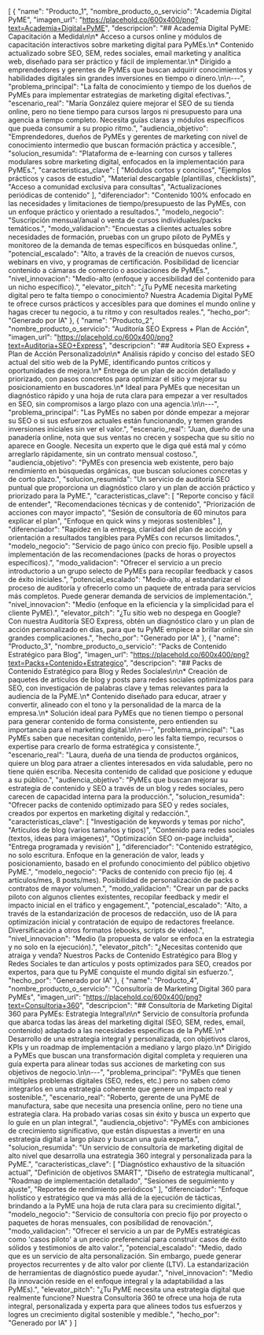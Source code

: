 [
  {
    "name": "Producto_1",
    "nombre_producto_o_servicio": "Academia Digital PyME",
    "imagen_url": "https://placehold.co/600x400/png?text=Academia+Digital+PyME",
    "descripcion": "## Academia Digital PyME: Capacitación a Medida\n\n* Acceso a cursos online y módulos de capacitación interactivos sobre marketing digital para PyMEs.\n* Contenido actualizado sobre SEO, SEM, redes sociales, email marketing y analítica web, diseñado para ser práctico y fácil de implementar.\n* Dirigido a emprendedores y gerentes de PyMEs que buscan adquirir conocimientos y habilidades digitales sin grandes inversiones en tiempo o dinero.\n\n---",
    "problema_principal": "La falta de conocimiento y tiempo de los dueños de PyMEs para implementar estrategias de marketing digital efectivas.",
    "escenario_real": "María González quiere mejorar el SEO de su tienda online, pero no tiene tiempo para cursos largos ni presupuesto para una agencia a tiempo completo. Necesita guías claras y módulos específicos que pueda consumir a su propio ritmo.",
    "audiencia_objetivo": "Emprendedores, dueños de PyMEs y gerentes de marketing con nivel de conocimiento intermedio que buscan formación práctica y accesible.",
    "solucion_resumida": "Plataforma de e-learning con cursos y talleres modulares sobre marketing digital, enfocados en la implementación para PyMEs.",
    "caracteristicas_clave": [
      "Módulos cortos y concisos",
      "Ejemplos prácticos y casos de estudio",
      "Material descargable (plantillas, checklists)",
      "Acceso a comunidad exclusiva para consultas",
      "Actualizaciones periódicas de contenido"
    ],
    "diferenciador": "Contenido 100% enfocado en las necesidades y limitaciones de tiempo/presupuesto de las PyMEs, con un enfoque práctico y orientado a resultados.",
    "modelo_negocio": "Suscripción mensual/anual o venta de cursos individuales/packs temáticos.",
    "modo_validacion": "Encuestas a clientes actuales sobre necesidades de formación, pruebas con un grupo piloto de PyMEs y monitoreo de la demanda de temas específicos en búsquedas online.",
    "potencial_escalado": "Alto, a través de la creación de nuevos cursos, webinars en vivo, y programas de certificación. Posibilidad de licenciar contenido a cámaras de comercio o asociaciones de PyMEs.",
    "nivel_innovacion": "Medio-alto (enfoque y accesibilidad del contenido para un nicho específico).",
    "elevator_pitch": "¿Tu PyME necesita marketing digital pero te falta tiempo o conocimiento? Nuestra Academia Digital PyME te ofrece cursos prácticos y accesibles para que domines el mundo online y hagas crecer tu negocio, a tu ritmo y con resultados reales.",
    "hecho_por": "Generado por IA"
  },
  {
    "name": "Producto_2",
    "nombre_producto_o_servicio": "Auditoría SEO Express + Plan de Acción",
    "imagen_url": "https://placehold.co/600x400/png?text=Auditoria+SEO+Express",
    "descripcion": "## Auditoría SEO Express + Plan de Acción Personalizado\n\n* Análisis rápido y conciso del estado SEO actual del sitio web de la PyME, identificando puntos críticos y oportunidades de mejora.\n* Entrega de un plan de acción detallado y priorizado, con pasos concretos para optimizar el sitio y mejorar su posicionamiento en buscadores.\n* Ideal para PyMEs que necesitan un diagnóstico rápido y una hoja de ruta clara para empezar a ver resultados en SEO, sin compromisos a largo plazo con una agencia.\n\n---",
    "problema_principal": "Las PyMEs no saben por dónde empezar a mejorar su SEO o si sus esfuerzos actuales están funcionando, y temen grandes inversiones iniciales sin ver el valor.",
    "escenario_real": "Juan, dueño de una panadería online, nota que sus ventas no crecen y sospecha que su sitio no aparece en Google. Necesita un experto que le diga qué está mal y cómo arreglarlo rápidamente, sin un contrato mensual costoso.",
    "audiencia_objetivo": "PyMEs con presencia web existente, pero bajo rendimiento en búsquedas orgánicas, que buscan soluciones concretas y de corto plazo.",
    "solucion_resumida": "Un servicio de auditoría SEO puntual que proporciona un diagnóstico claro y un plan de acción práctico y priorizado para la PyME.",
    "caracteristicas_clave": [
      "Reporte conciso y fácil de entender",
      "Recomendaciones técnicas y de contenido",
      "Priorización de acciones con mayor impacto",
      "Sesión de consultoría de 60 minutos para explicar el plan",
      "Enfoque en quick wins y mejoras sostenibles"
    ],
    "diferenciador": "Rapidez en la entrega, claridad del plan de acción y orientación a resultados tangibles para PyMEs con recursos limitados.",
    "modelo_negocio": "Servicio de pago único con precio fijo. Posible upsell a implementación de las recomendaciones (packs de horas o proyectos específicos).",
    "modo_validacion": "Ofrecer el servicio a un precio introductorio a un grupo selecto de PyMEs para recopilar feedback y casos de éxito iniciales.",
    "potencial_escalado": "Medio-alto, al estandarizar el proceso de auditoría y ofrecerlo como un paquete de entrada para servicios más completos. Puede generar demanda de servicios de implementación.",
    "nivel_innovacion": "Medio (enfoque en la eficiencia y la simplicidad para el cliente PyME).",
    "elevator_pitch": "¿Tu sitio web no despega en Google? Con nuestra Auditoría SEO Express, obtén un diagnóstico claro y un plan de acción personalizado en días, para que tu PyME empiece a brillar online sin grandes complicaciones.",
    "hecho_por": "Generado por IA"
  },
  {
    "name": "Producto_3",
    "nombre_producto_o_servicio": "Packs de Contenido Estratégico para Blog",
    "imagen_url": "https://placehold.co/600x400/png?text=Packs+Contenido+Estrategico",
    "descripcion": "## Packs de Contenido Estratégico para Blog y Redes Sociales\n\n* Creación de paquetes de artículos de blog y posts para redes sociales optimizados para SEO, con investigación de palabras clave y temas relevantes para la audiencia de la PyME.\n* Contenido diseñado para educar, atraer y convertir, alineado con el tono y la personalidad de la marca de la empresa.\n* Solución ideal para PyMEs que no tienen tiempo o personal para generar contenido de forma consistente, pero entienden su importancia para el marketing digital.\n\n---",
    "problema_principal": "Las PyMEs saben que necesitan contenido, pero les falta tiempo, recursos o expertise para crearlo de forma estratégica y consistente.",
    "escenario_real": "Laura, dueña de una tienda de productos orgánicos, quiere un blog para atraer a clientes interesados en vida saludable, pero no tiene quién escriba. Necesita contenido de calidad que posicione y eduque a su público.",
    "audiencia_objetivo": "PyMEs que buscan mejorar su estrategia de contenido y SEO a través de un blog y redes sociales, pero carecen de capacidad interna para la producción.",
    "solucion_resumida": "Ofrecer packs de contenido optimizado para SEO y redes sociales, creados por expertos en marketing digital y redacción.",
    "caracteristicas_clave": [
      "Investigación de keywords y temas por nicho",
      "Artículos de blog (varios tamaños y tipos)",
      "Contenido para redes sociales (textos, ideas para imágenes)",
      "Optimización SEO on-page incluida",
      "Entrega programada y revisión"
    ],
    "diferenciador": "Contenido estratégico, no solo escritura. Enfoque en la generación de valor, leads y posicionamiento, basado en el profundo conocimiento del público objetivo PyME.",
    "modelo_negocio": "Packs de contenido con precio fijo (ej. 4 artículos/mes, 8 posts/mes). Posibilidad de personalización de packs o contratos de mayor volumen.",
    "modo_validacion": "Crear un par de packs piloto con algunos clientes existentes, recopilar feedback y medir el impacto inicial en el tráfico y engagement.",
    "potencial_escalado": "Alto, a través de la estandarización de procesos de redacción, uso de IA para optimización inicial y contratación de equipo de redactores freelance. Diversificación a otros formatos (ebooks, scripts de video).",
    "nivel_innovacion": "Medio (la propuesta de valor se enfoca en la estrategia y no solo en la ejecución).",
    "elevator_pitch": "¿Necesitas contenido que atraiga y venda? Nuestros Packs de Contenido Estratégico para Blog y Redes Sociales te dan artículos y posts optimizados para SEO, creados por expertos, para que tu PyME conquiste el mundo digital sin esfuerzo.",
    "hecho_por": "Generado por IA"
  },
  {
    "name": "Producto_4",
    "nombre_producto_o_servicio": "Consultoría de Marketing Digital 360 para PyMEs",
    "imagen_url": "https://placehold.co/600x400/png?text=Consultoria+360",
    "descripcion": "## Consultoría de Marketing Digital 360 para PyMEs: Estrategia Integral\n\n* Servicio de consultoría profunda que abarca todas las áreas del marketing digital (SEO, SEM, redes, email, contenido) adaptado a las necesidades específicas de la PyME.\n* Desarrollo de una estrategia integral y personalizada, con objetivos claros, KPIs y un roadmap de implementación a mediano y largo plazo.\n* Dirigido a PyMEs que buscan una transformación digital completa y requieren una guía experta para alinear todas sus acciones de marketing con sus objetivos de negocio.\n\n---",
    "problema_principal": "PyMEs que tienen múltiples problemas digitales (SEO, redes, etc.) pero no saben cómo integrarlos en una estrategia coherente que genere un impacto real y sostenible.",
    "escenario_real": "Roberto, gerente de una PyME de manufactura, sabe que necesita una presencia online, pero no tiene una estrategia clara. Ha probado varias cosas sin éxito y busca un experto que lo guíe en un plan integral.",
    "audiencia_objetivo": "PyMEs con ambiciones de crecimiento significativo, que están dispuestas a invertir en una estrategia digital a largo plazo y buscan una guía experta.",
    "solucion_resumida": "Un servicio de consultoría de marketing digital de alto nivel que desarrolla una estrategia 360 integral y personalizada para la PyME.",
    "caracteristicas_clave": [
      "Diagnóstico exhaustivo de la situación actual",
      "Definición de objetivos SMART",
      "Diseño de estrategia multicanal",
      "Roadmap de implementación detallado",
      "Sesiones de seguimiento y ajuste",
      "Reportes de rendimiento periódicos"
    ],
    "diferenciador": "Enfoque holístico y estratégico que va más allá de la ejecución de tácticas, brindando a la PyME una hoja de ruta clara para su crecimiento digital.",
    "modelo_negocio": "Servicio de consultoría con precio fijo por proyecto o paquetes de horas mensuales, con posibilidad de renovación.",
    "modo_validacion": "Ofrecer el servicio a un par de PyMEs estratégicas como 'casos piloto' a un precio preferencial para construir casos de éxito sólidos y testimonios de alto valor.",
    "potencial_escalado": "Medio, dado que es un servicio de alta personalización. Sin embargo, puede generar proyectos recurrentes y de alto valor por cliente (LTV). La estandarización de herramientas de diagnóstico puede ayudar.",
    "nivel_innovacion": "Medio (la innovación reside en el enfoque integral y la adaptabilidad a las PyMEs).",
    "elevator_pitch": "¿Tu PyME necesita una estrategia digital que realmente funcione? Nuestra Consultoría 360 te ofrece una hoja de ruta integral, personalizada y experta para que alinees todos tus esfuerzos y logres un crecimiento digital sostenible y medible.",
    "hecho_por": "Generado por IA"
  }
]